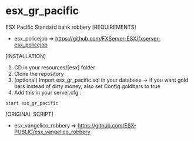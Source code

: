 # esx_gr_pacific
ESX Pacific Standard bank robbery
[REQUIREMENTS]

  * esx_policejob => https://github.com/FXServer-ESX/fxserver-esx_policejob

[INSTALLATION]

1) CD in your resources/[esx] folder
2) Clone the repository
3) (optional) Import esx_gr_pacific.sql in your database -> if you want gold bars instead of dirty money, also set Config.goldbars to true
4) Add this in your server.cfg :

```
start esx_gr_pacific
```

[ORIGINAL SCRIPT]

  * esx_vangelico_robbery => https://github.com/ESX-PUBLIC/esx_vangelico_robbery
